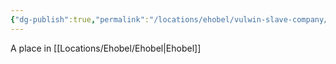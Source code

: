 ```yaml
---
{"dg-publish":true,"permalink":"/locations/ehobel/vulwin-slave-company/","tags":["Location","Unexplored"],"updated":"2024-12-13T22:53:17.521+00:00"}
---
```


A place in [[Locations/Ehobel/Ehobel\|Ehobel]]